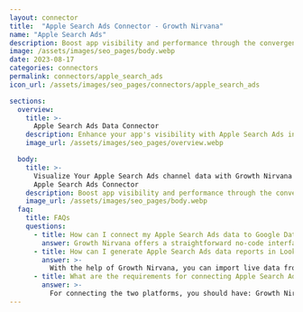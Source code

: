 ```yaml
---
layout: connector
title:  "Apple Search Ads Connector - Growth Nirvana"
name: "Apple Search Ads"
description: Boost app visibility and performance through the convergence of Apple Search Ads and Looker Studio insights.
image: /assets/images/seo_pages/body.webp
date: 2023-08-17
categories: connectors
permalink: connectors/apple_search_ads
icon_url: /assets/images/seo_pages/connectors/apple_search_ads

sections:
  overview:
    title: >-
      Apple Search Ads Data Connector
    description: Enhance your app's visibility with Apple Search Ads integration. Seamlessly integrate search performance data from Apple Search Ads with Looker Studio's analytical capabilities, unlocking insights that guide your app's journey to success.
    image_url: /assets/images/seo_pages/overview.webp

  body:
    title: >-
      Visualize Your Apple Search Ads channel data with Growth Nirvana's
      Apple Search Ads Connector
    description: Boost app visibility and performance through the convergence of Apple Search Ads and Looker Studio insights.
    image_url: /assets/images/seo_pages/body.webp
  faq:
    title: FAQs
    questions:
      - title: How can I connect my Apple Search Ads data to Google Data Studio/Looker Studio?
        answer: Growth Nirvana offers a straightforward no-code interface to connect to Apple Search Ads data sources.
      - title: How can I generate Apple Search Ads data reports in Looker Studio?
        answer: >-
          With the help of Growth Nirvana, you can import live data from Apple Search Ads into Looker Studio. These data can be viewed in charts, tables, and dashboards to generate branded reports that can be shared instantly.
      - title: What are the requirements for connecting Apple Search Ads and Looker Studio?
        answer: >-
          For connecting the two platforms, you should have: Growth Nirvana Account and Apple Search Ads Ads Account
---
```

